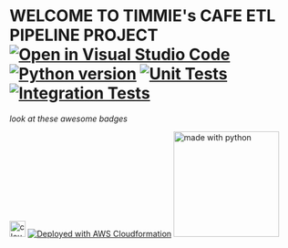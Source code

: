 # **WELCOME TO TIMMIE's CAFE ETL PIPELINE PROJECT** [![Open in Visual Studio Code](https://open.vscode.dev/badges/open-in-vscode.svg)](https://open.vscode.dev/de-man-3/team-3-project) [![Python version](https://img.shields.io/badge/Python-3.8.12-blue)](https://docs.python.org/release/3.8.12/) [![Unit Tests](https://github.com/de-man-3/team-3-project/actions/workflows/CI-CD.yml/badge.svg)](https://github.com/de-man-3/team-3-project/actions/workflows/CI-CD.yml) [![Integration Tests](https://github.com/de-man-3/team-3-project/actions/workflows/deployment.yml/badge.svg)](https://github.com/de-man-3/team-3-project/actions/workflows/deployment.yml)

*look at these awesome badges*

<a href="https://aws.amazon.com/cloudformation/"><img src="https://camo.githubusercontent.com/d76f65b2203468762a202744b84d6e994e5078a5839939232ac0b1ec1e3c10b3/68747470733a2f2f63646e2e737667706f726e2e636f6d2f6c6f676f732f6177732d636c6f7564666f726d6174696f6e2e737667" alt="cloudformation-icon" width="28"/></a> [![Deployed with AWS Cloudformation](https://img.shields.io/badge/Amazon_AWS-FF9900?style=for-the-badge&logo=amazonaws&logoColor=white)](https://aws.amazon.com/) <a href="https://www.python.org/"><img src="http://ForTheBadge.com/images/badges/made-with-python.svg" alt="made with python" width="185"/></a>
